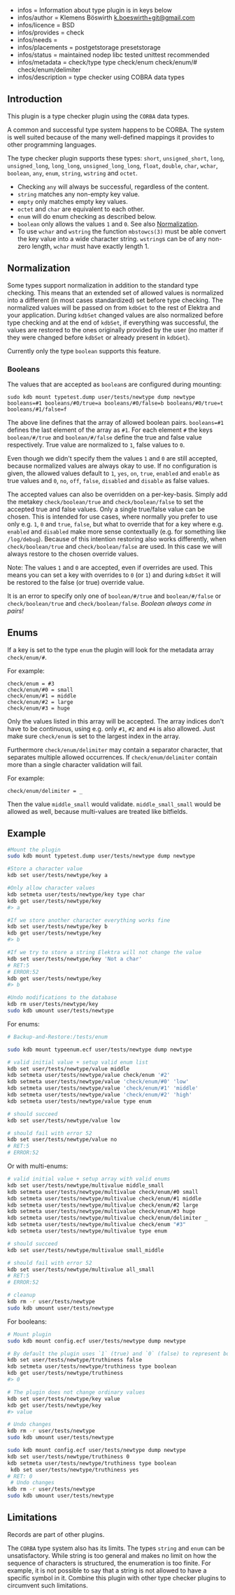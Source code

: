 - infos = Information about type plugin is in keys below
- infos/author = Klemens Böswirth <k.boeswirth+git@gmail.com>
- infos/licence = BSD
- infos/provides = check
- infos/needs =
- infos/placements = postgetstorage presetstorage
- infos/status = maintained nodep libc tested unittest recommended
- infos/metadata = check/type type check/enum check/enum/# check/enum/delimiter
- infos/description = type checker using COBRA data types

## Introduction

This plugin is a type checker plugin using the `CORBA` data types.

A common and successful type system happens to be CORBA. The system is well suited because of the many well-defined
mappings it provides to other programming languages.

The type checker plugin supports these types:
`short`, `unsigned_short`, `long`, `unsigned_long`, `long_long`, `unsigned_long_long`, `float`, `double`, `char`, `wchar`, `boolean`,
`any`, `enum`, `string`, `wstring` and `octet`.

- Checking `any` will always be successful, regardless of the content.
- `string` matches any non-empty key value.
- `empty` only matches empty key values.
- `octet` and `char` are equivalent to each other.
- `enum` will do enum checking as described below.
- `boolean` only allows the values `1` and `0`. See also [Normalization](#normalization).
- To use `wchar` and `wstring` the function `mbstowcs(3)` must be able convert the key value into a wide character string. `wstring`s can
  be of any non-zero length, `wchar` must have exactly length 1.

## Normalization

Some types support normalization in addition to the standard type checking. This means that an extended set of allowed values is normalized
into a different (in most cases standardized) set before type checking. The normalized values will be passed on from `kdbGet` to the rest of
Elektra and your application. During `kdbSet` changed values are also normalized before type checking and at the end of `kdbSet`, if
everything was successful, the values are restored to the ones originally provided by the user (no matter if they were changed before
`kdbSet` or already present in `kdbGet`).

Currently only the type `boolean` supports this feature.

### Booleans

The values that are accepted as `boolean`s are configured during mounting:

```
sudo kdb mount typetest.dump user/tests/newtype dump newtype booleans=#1 booleans/#0/true=a booleans/#0/false=b booleans/#0/true=t booleans/#1/false=f
```

The above line defines that the array of allowed boolean pairs. `booleans=#1` defines the last element of the array as `#1`. For each
element `#` the keys `boolean/#/true` and `boolean/#/false` define the true and false value respectively. True value are normalized to `1`,
false values to `0`.

Even though we didn't specify them the values `1` and `0` are still accepted, because normalized values are always okay to use. If no
configuration is given, the allowed values default to `1`, `yes`, `on`, `true`, `enabled` and `enable` as true values and `0`, `no`, `off`,
`false`, `disabled` and `disable` as false values.

The accepted values can also be overridden on a per-key-basis. Simply add the metakey `check/boolean/true` and `check/boolean/false` to set
the accepted true and false values. Only a single true/false value can be chosen. This is intended for use cases, where normally you prefer
to use only e.g. `1`, `0` and `true`, `false`, but what to override that for a key where e.g. `enabled` and `disabled` make more sense
contextually (e.g. for something like `/log/debug`). Because of this intention restoring also works differently, when `check/boolean/true`
and `check/boolean/false` are used. In this case we will always restore to the chosen override values.

Note: The values `1` and `0` are accepted, even if overrides are used. This means you can set a key with overrides to `0` (or `1`) and during
`kdbSet` it will be restored to the false (or true) override value.

It is an error to specify only one of `boolean/#/true` and `boolean/#/false` or `check/boolean/true` and `check/boolean/false`.
_Boolean always come in pairs!_

## Enums

If a key is set to the type `enum` the plugin will look for the metadata array `check/enum/#`.

For example:

    check/enum = #3
    check/enum/#0 = small
    check/enum/#1 = middle
    check/enum/#2 = large
    check/enum/#3 = huge

Only the values listed in this array will be accepted. The array indices don't have to be continuous, using e.g. only `#1`, `#2` and
`#4` is also allowed. Just make sure `check/enum` is set to the largest index in the array.

Furthermore `check/enum/delimiter` may contain a separator character, that separates multiple allowed occurrences.
If `check/enum/delimiter` contain more than a single character validation will fail.

For example:

    check/enum/delimiter = _

Then the value `middle_small` would validate. `middle_small_small` would be allowed as well, because multi-values are treated like bitfields.

## Example

```sh
#Mount the plugin
sudo kdb mount typetest.dump user/tests/newtype dump newtype

#Store a character value
kdb set user/tests/newtype/key a

#Only allow character values
kdb setmeta user/tests/newtype/key type char
kdb get user/tests/newtype/key
#> a

#If we store another character everything works fine
kdb set user/tests/newtype/key b
kdb get user/tests/newtype/key
#> b

#If we try to store a string Elektra will not change the value
kdb set user/tests/newtype/key 'Not a char'
# RET:5
# ERROR:52
kdb get user/tests/newtype/key
#> b

#Undo modifications to the database
kdb rm user/tests/newtype/key
sudo kdb umount user/tests/newtype
```

For enums:

```sh
# Backup-and-Restore:/tests/enum

sudo kdb mount typeenum.ecf user/tests/newtype dump newtype

# valid initial value + setup valid enum list
kdb set user/tests/newtype/value middle
kdb setmeta user/tests/newtype/value check/enum '#2'
kdb setmeta user/tests/newtype/value 'check/enum/#0' 'low'
kdb setmeta user/tests/newtype/value 'check/enum/#1' 'middle'
kdb setmeta user/tests/newtype/value 'check/enum/#2' 'high'
kdb setmeta user/tests/newtype/value type enum

# should succeed
kdb set user/tests/newtype/value low

# should fail with error 52
kdb set user/tests/newtype/value no
# RET:5
# ERROR:52
```

Or with multi-enums:

```sh
# valid initial value + setup array with valid enums
kdb set user/tests/newtype/multivalue middle_small
kdb setmeta user/tests/newtype/multivalue check/enum/#0 small
kdb setmeta user/tests/newtype/multivalue check/enum/#1 middle
kdb setmeta user/tests/newtype/multivalue check/enum/#2 large
kdb setmeta user/tests/newtype/multivalue check/enum/#3 huge
kdb setmeta user/tests/newtype/multivalue check/enum/delimiter _
kdb setmeta user/tests/newtype/multivalue check/enum "#3"
kdb setmeta user/tests/newtype/multivalue type enum

# should succeed
kdb set user/tests/newtype/multivalue small_middle

# should fail with error 52
kdb set user/tests/newtype/multivalue all_small
# RET:5
# ERROR:52

# cleanup
kdb rm -r user/tests/newtype
sudo kdb umount user/tests/newtype
```

For booleans:

```sh
# Mount plugin
sudo kdb mount config.ecf user/tests/newtype dump newtype

# By default the plugin uses `1` (true) and `0` (false) to represent boolean values
kdb set user/tests/newtype/truthiness false
kdb setmeta user/tests/newtype/truthiness type boolean
kdb get user/tests/newtype/truthiness
#> 0

# The plugin does not change ordinary values
kdb set user/tests/newtype/key value
kdb get user/tests/newtype/key
#> value

# Undo changes
kdb rm -r user/tests/newtype
sudo kdb umount user/tests/newtype
```

```sh
sudo kdb mount config.ecf user/tests/newtype dump newtype
kdb set user/tests/newtype/truthiness 0
kdb setmeta user/tests/newtype/truthiness type boolean
 kdb set user/tests/newtype/truthiness yes
# RET: 0
 # Undo changes
kdb rm -r user/tests/newtype
sudo kdb umount user/tests/newtype
```

## Limitations

Records are part of other plugins.

The `CORBA` type system also has its limits. The types `string` and
`enum` can be unsatisfactory. While string is too general
and makes no limit on how the sequence of characters is structured,
the enumeration is too finite. For example, it is not possible to say
that a string is not allowed to have a specific symbol in it.
Combine this plugin with other type checker plugins to circumvent
such limitations.
